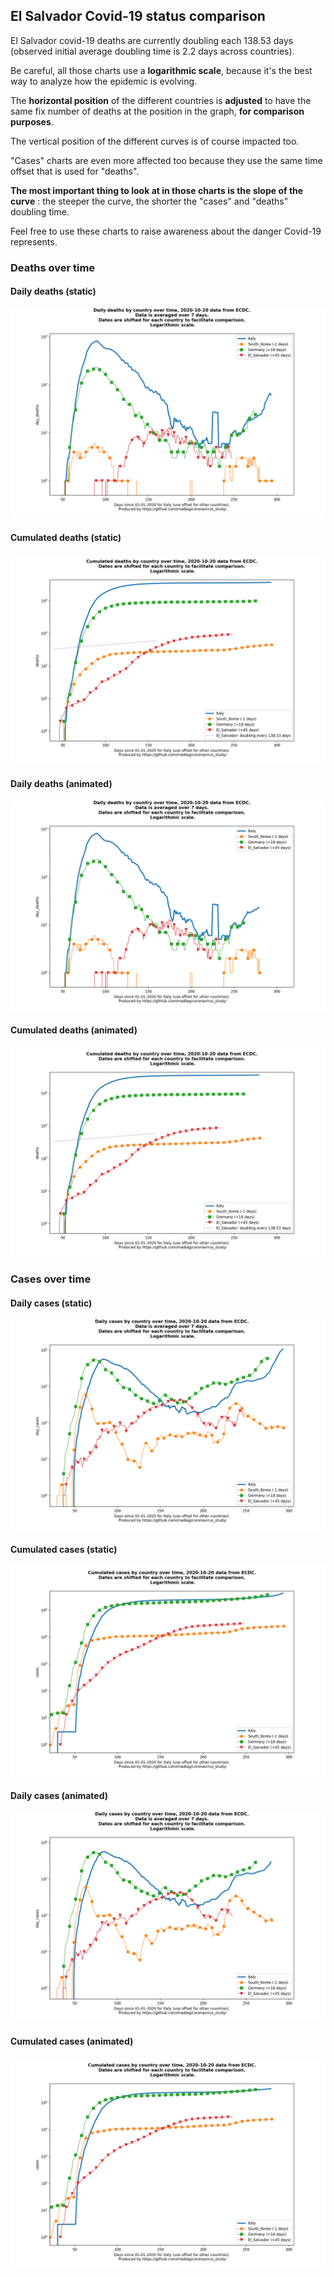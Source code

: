 ## El Salvador Covid-19 status comparison 

El Salvador covid-19 deaths are currently doubling each 138.53 days (observed initial average doubling time is 2.2 days across countries).



Be careful, all those charts use a **logarithmic scale**, because it's the best way to analyze how the epidemic is evolving.
 
The **horizontal position** of the different countries is **adjusted** to have the same fix number of deaths at the position in the graph, **for comparison purposes**.

The vertical position of the different curves is of course impacted too.

"Cases" charts are even more affected too because they use the same time offset that is used for "deaths".

**The most important thing to look at in those charts is the slope of the curve** : the steeper the curve, the shorter the "cases" and "deaths" doubling time.

Feel free to use these charts to raise awareness about the danger Covid-19 represents. 


 
### Deaths over time
 
#### Daily deaths (static)
![El Salvador covid-19 daily deaths static chart](https://raw.githubusercontent.com/madlag/coronavirus_study/master/notebooks/graphs/2020-10-20/countries/El_Salvador/2020-10-20_El_Salvador_day_deaths.png "El Salvador covid-19 day_deaths static chart")   
 
#### Cumulated deaths (static)
![El Salvador covid-19 cumulated deaths static chart](https://raw.githubusercontent.com/madlag/coronavirus_study/master/notebooks/graphs/2020-10-20/countries/El_Salvador/2020-10-20_El_Salvador_deaths.png "El Salvador covid-19 deaths static chart")   
 
#### Daily deaths (animated)
![El Salvador covid-19 daily deaths animated chart](https://raw.githubusercontent.com/madlag/coronavirus_study/master/notebooks/graphs/2020-10-20/countries/El_Salvador/2020-10-20_El_Salvador_day_deaths.gif "El Salvador covid-19 day_deaths animated chart")   
 
#### Cumulated deaths (animated)
![El Salvador covid-19 cumulated deaths animated chart](https://raw.githubusercontent.com/madlag/coronavirus_study/master/notebooks/graphs/2020-10-20/countries/El_Salvador/2020-10-20_El_Salvador_deaths.gif "El Salvador covid-19 deaths animated chart")   

 
### Cases over time
 
#### Daily cases (static)
![El Salvador covid-19 daily cases static chart](https://raw.githubusercontent.com/madlag/coronavirus_study/master/notebooks/graphs/2020-10-20/countries/El_Salvador/2020-10-20_El_Salvador_day_cases.png "El Salvador covid-19 day_cases static chart")   
 
#### Cumulated cases (static)
![El Salvador covid-19 cumulated cases static chart](https://raw.githubusercontent.com/madlag/coronavirus_study/master/notebooks/graphs/2020-10-20/countries/El_Salvador/2020-10-20_El_Salvador_cases.png "El Salvador covid-19 cases static chart")   
 
#### Daily cases (animated)
![El Salvador covid-19 daily cases animated chart](https://raw.githubusercontent.com/madlag/coronavirus_study/master/notebooks/graphs/2020-10-20/countries/El_Salvador/2020-10-20_El_Salvador_day_cases.gif "El Salvador covid-19 day_cases animated chart")   
 
#### Cumulated cases (animated)
![El Salvador covid-19 cumulated cases animated chart](https://raw.githubusercontent.com/madlag/coronavirus_study/master/notebooks/graphs/2020-10-20/countries/El_Salvador/2020-10-20_El_Salvador_cases.gif "El Salvador covid-19 cases animated chart")   

